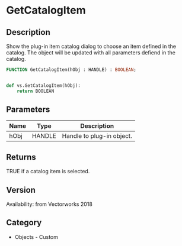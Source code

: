 # GetCatalogItem

## Description
Show the plug-in item catalog dialog to choose an item defined in the catalog. The object will be updated with all parameters defiend in the catalog.

```pascal
FUNCTION GetCatalogItem(hObj : HANDLE) : BOOLEAN;
```

```python

def vs.GetCatalogItem(hObj):
    return BOOLEAN
```

## Parameters
|Name|Type|Description|
|---|---|---|
|hObj|HANDLE|Handle to plug-in object.|

## Returns
TRUE if a catalog item is selected.

## Version
Availability: from Vectorworks 2018
## Category
* Objects - Custom

